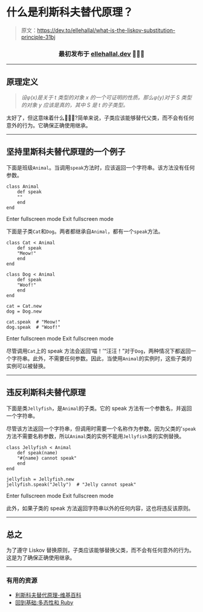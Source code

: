 # 什么是利斯科夫替代原理？

> 原文：<https://dev.to/ellehallal/what-is-the-liskov-substitution-principle-31bj>

<center>

### 最初发布于 [ellehallal.dev](https://ellehallal.dev) 👩🏽‍💻

</center>

* * *

## 原理定义

> *设φ(x)是关于 t 类型的对象 x 的一个可证明的性质。那么φ(y)对于 S 类型的对象 y 应该是真的，其中 S 是 t 的子类型。*

太好了，但这意味着什么🤷🏽‍♀️?简单来说，子类应该能够替代父类，而不会有任何意外的行为。它确保正确使用继承。

* * *

## 坚持里斯科夫替代原理的一个例子

下面是班级`Animal`。当调用`speak`方法时，应该返回一个字符串。该方法没有任何参数。

```
class Animal
    def speak
    ""
    end
end 
```

Enter fullscreen mode Exit fullscreen mode

下面是子类`Cat`和`Dog`。两者都继承自`Animal`，都有一个`speak`方法。

```
class Cat < Animal
    def speak
    "Meow!"
    end
end

class Dog < Animal
    def speak
    "Woof!"
    end
end

cat = Cat.new
dog = Dog.new

cat.speak  # "Meow!"
dog.speak  # "Woof!" 
```

Enter fullscreen mode Exit fullscreen mode

尽管调用`Cat`上的 speak 方法会返回‘喵！’“汪汪！”对于`Dog`，两种情况下都返回一个字符串。此外，不需要任何参数。因此，当使用`Animal`的实例时，这些子类的实例可以被替换。

* * *

## 违反利斯科夫替代原理

下面是类`Jellyfish`，是`Animal`的子类。它的 speak 方法有一个参数名，并返回一个字符串。

尽管该方法返回一个字符串，但调用时需要一个名称作为参数。因为父类的'`speak`方法不需要名称参数，所以`Animal`类的实例不能用`Jellyfish`类的实例替换。

```
class Jellyfish < Animal
    def speak(name)
    "#{name} cannot speak"
    end
end

jellyfish = Jellyfish.new
jellyfish.speak("Jelly")  # "Jelly cannot speak" 
```

Enter fullscreen mode Exit fullscreen mode

此外，如果子类的 speak 方法返回字符串以外的任何内容，这也将违反该原则。

* * *

## 总之

为了遵守 Liskov 替换原则，子类应该能够替换父类，而不会有任何意外的行为。这是为了确保正确使用继承。

* * *

### 有用的资源

*   [利斯科夫替代原理-维基百科](https://en.wikipedia.org/wiki/Liskov_substitution_principle)
*   [回到基础:多态性和 Ruby](https://thoughtbot.com/blog/back-to-basics-polymorphism-and-ruby)